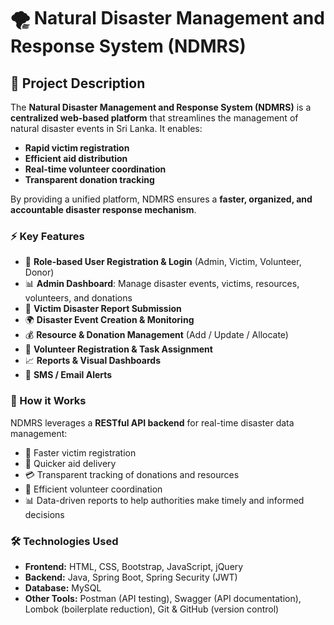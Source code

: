 ﻿# 🌪️ Natural Disaster Management and Response System (NDMRS)

## 📖 Project Description
The **Natural Disaster Management and Response System (NDMRS)** is a **centralized web-based platform** that streamlines the management of natural disaster events in Sri Lanka. It enables:
- **Rapid victim registration**
- **Efficient aid distribution**
- **Real-time volunteer coordination**
- **Transparent donation tracking**

By providing a unified platform, NDMRS ensures a **faster, organized, and accountable disaster response mechanism**.

### ⚡ Key Features
- 👤 **Role-based User Registration & Login** (Admin, Victim, Volunteer, Donor)
- 📊 **Admin Dashboard**: Manage disaster events, victims, resources, volunteers, and donations
- 📝 **Victim Disaster Report Submission**
- 🌍 **Disaster Event Creation & Monitoring**
- 💰 **Resource & Donation Management** (Add / Update / Allocate)
- 🤝 **Volunteer Registration & Task Assignment**
- 📈 **Reports & Visual Dashboards**
- 📲 **SMS / Email Alerts**

### 🔧 How it Works
NDMRS leverages a **RESTful API backend** for real-time disaster data management:
- 🚨 Faster victim registration
- 🏥 Quicker aid delivery
- 💳 Transparent tracking of donations and resources
- 👥 Efficient volunteer coordination
- 📊 Data-driven reports to help authorities make timely and informed decisions

### 🛠️ Technologies Used
- **Frontend:** HTML, CSS, Bootstrap, JavaScript, jQuery
- **Backend:** Java, Spring Boot, Spring Security (JWT)
- **Database:** MySQL
- **Other Tools:** Postman (API testing), Swagger (API documentation), Lombok (boilerplate reduction), Git & GitHub (version control)